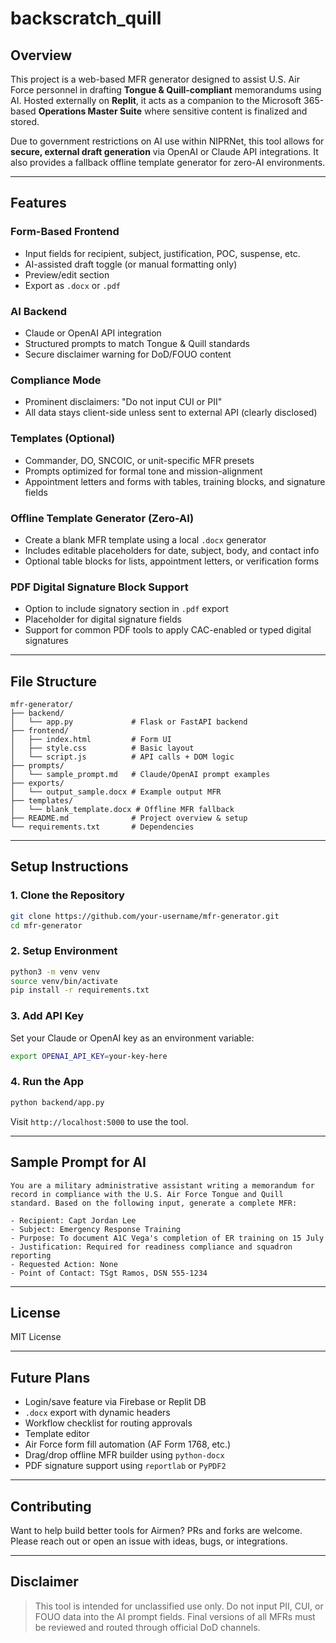 # backscratch_quill

## Overview

This project is a web-based MFR generator designed to assist U.S. Air Force personnel in drafting **Tongue & Quill-compliant** memorandums using AI. Hosted externally on **Replit**, it acts as a companion to the Microsoft 365-based **Operations Master Suite** where sensitive content is finalized and stored.

Due to government restrictions on AI use within NIPRNet, this tool allows for **secure, external draft generation** via OpenAI or Claude API integrations. It also provides a fallback offline template generator for zero-AI environments.

---

## Features

### Form-Based Frontend

* Input fields for recipient, subject, justification, POC, suspense, etc.
* AI-assisted draft toggle (or manual formatting only)
* Preview/edit section
* Export as `.docx` or `.pdf`

### AI Backend

* Claude or OpenAI API integration
* Structured prompts to match Tongue & Quill standards
* Secure disclaimer warning for DoD/FOUO content

### Compliance Mode

* Prominent disclaimers: "Do not input CUI or PII"
* All data stays client-side unless sent to external API (clearly disclosed)

### Templates (Optional)

* Commander, DO, SNCOIC, or unit-specific MFR presets
* Prompts optimized for formal tone and mission-alignment
* Appointment letters and forms with tables, training blocks, and signature fields

### Offline Template Generator (Zero-AI)

* Create a blank MFR template using a local `.docx` generator
* Includes editable placeholders for date, subject, body, and contact info
* Optional table blocks for lists, appointment letters, or verification forms

### PDF Digital Signature Block Support

* Option to include signatory section in `.pdf` export
* Placeholder for digital signature fields
* Support for common PDF tools to apply CAC-enabled or typed digital signatures

---

## File Structure

```text
mfr-generator/
├── backend/
│   └── app.py             # Flask or FastAPI backend
├── frontend/
│   ├── index.html         # Form UI
│   ├── style.css          # Basic layout
│   └── script.js          # API calls + DOM logic
├── prompts/
│   └── sample_prompt.md   # Claude/OpenAI prompt examples
├── exports/
│   └── output_sample.docx # Example output MFR
├── templates/
│   └── blank_template.docx # Offline MFR fallback
├── README.md              # Project overview & setup
└── requirements.txt       # Dependencies
```

---

## Setup Instructions

### 1. Clone the Repository

```bash
git clone https://github.com/your-username/mfr-generator.git
cd mfr-generator
```

### 2. Setup Environment

```bash
python3 -m venv venv
source venv/bin/activate
pip install -r requirements.txt
```

### 3. Add API Key

Set your Claude or OpenAI key as an environment variable:

```bash
export OPENAI_API_KEY=your-key-here
```

### 4. Run the App

```bash
python backend/app.py
```

Visit `http://localhost:5000` to use the tool.

---

## Sample Prompt for AI

```text
You are a military administrative assistant writing a memorandum for record in compliance with the U.S. Air Force Tongue and Quill standard. Based on the following input, generate a complete MFR:

- Recipient: Capt Jordan Lee
- Subject: Emergency Response Training
- Purpose: To document A1C Vega's completion of ER training on 15 July
- Justification: Required for readiness compliance and squadron reporting
- Requested Action: None
- Point of Contact: TSgt Ramos, DSN 555-1234
```

---

## License

MIT License

---

## Future Plans

* Login/save feature via Firebase or Replit DB
* `.docx` export with dynamic headers
* Workflow checklist for routing approvals
* Template editor
* Air Force form fill automation (AF Form 1768, etc.)
* Drag/drop offline MFR builder using `python-docx`
* PDF signature support using `reportlab` or `PyPDF2`

---

## Contributing

Want to help build better tools for Airmen? PRs and forks are welcome. Please reach out or open an issue with ideas, bugs, or integrations.

---

## Disclaimer

> This tool is intended for unclassified use only. Do not input PII, CUI, or FOUO data into the AI prompt fields. Final versions of all MFRs must be reviewed and routed through official DoD channels.
